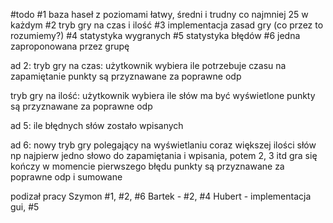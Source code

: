 #todo
#1 baza haseł z poziomami łatwy, średni i trudny co najmniej 25 w każdym
#2 tryb gry na czas i ilość
#3 implementacja zasad gry (co przez to rozumiemy?)
#4 statystyka wygranych
#5 statystyka błędów
#6 jedna zaproponowana przez grupę

ad 2:
tryb gry na czas:
użytkownik wybiera ile potrzebuje czasu na zapamiętanie
punkty są przyznawane za poprawne odp

tryb gry na ilość:
użytkownik wybiera ile słów ma być wyświetlone
punkty są przyznawane za poprawne odp

ad 5:
ile błędnych słów zostało wpisanych

ad 6:
nowy tryb gry polegający na wyświetlaniu coraz większej ilości słów
np najpierw jedno słowo do zapamiętania i wpisania, potem 2, 3 itd
gra się kończy w momencie pierwszego błędu
punkty są przyznawane za poprawne odp i sumowane

podizał pracy
Szymon #1, #2, #6
Bartek - #2, #4
Hubert - implementacja gui, #5
